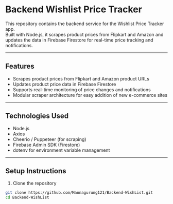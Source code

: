 # Backend Wishlist Price Tracker

This repository contains the backend service for the Wishlist Price Tracker app.  
Built with Node.js, it scrapes product prices from Flipkart and Amazon and updates the data in Firebase Firestore for real-time price tracking and notifications.

---

## Features

- Scrapes product prices from Flipkart and Amazon product URLs  
- Updates product price data in Firebase Firestore  
- Supports real-time monitoring of price changes and notifications  
- Modular scraper architecture for easy addition of new e-commerce sites  

---

## Technologies Used

- Node.js  
- Axios  
- Cheerio / Puppeteer (for scraping)  
- Firebase Admin SDK (Firestore)  
- dotenv for environment variable management  

---

## Setup Instructions

1. Clone the repository

```bash
git clone https://github.com/Mannagurung121/Backend-WishList.git
cd Backend-WishList
